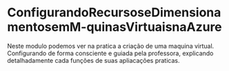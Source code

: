 # ConfigurandoRecursoseDimensionamentosemM-quinasVirtuaisnaAzure
Neste modulo podemos ver na pratica a criação de uma maquina virtual. 
Configurando de forma consciente e guiada pela professora, explicando detalhadamente cada funções de suas apliacações praticas.
